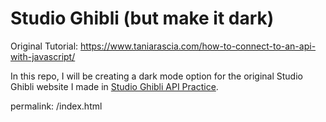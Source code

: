 # Studio Ghibli (but make it dark)
Original Tutorial: https://www.taniarascia.com/how-to-connect-to-an-api-with-javascript/

In this repo, I will be creating a dark mode option for the original Studio Ghibli website I made in [Studio Ghibli API Practice](https://github.com/reneejoyal/Studio-Ghibli-API-Practice).

permalink: /index.html
